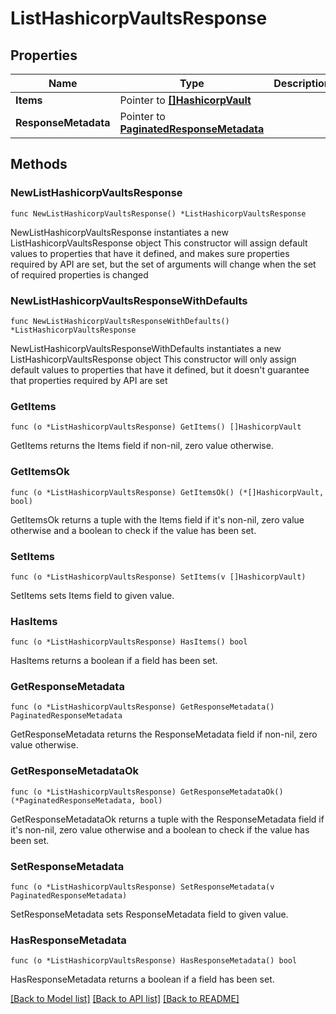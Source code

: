 # ListHashicorpVaultsResponse

## Properties

Name | Type | Description | Notes
------------ | ------------- | ------------- | -------------
**Items** | Pointer to [**[]HashicorpVault**](HashicorpVault.md) |  | [optional] 
**ResponseMetadata** | Pointer to [**PaginatedResponseMetadata**](PaginatedResponseMetadata.md) |  | [optional] 

## Methods

### NewListHashicorpVaultsResponse

`func NewListHashicorpVaultsResponse() *ListHashicorpVaultsResponse`

NewListHashicorpVaultsResponse instantiates a new ListHashicorpVaultsResponse object
This constructor will assign default values to properties that have it defined,
and makes sure properties required by API are set, but the set of arguments
will change when the set of required properties is changed

### NewListHashicorpVaultsResponseWithDefaults

`func NewListHashicorpVaultsResponseWithDefaults() *ListHashicorpVaultsResponse`

NewListHashicorpVaultsResponseWithDefaults instantiates a new ListHashicorpVaultsResponse object
This constructor will only assign default values to properties that have it defined,
but it doesn't guarantee that properties required by API are set

### GetItems

`func (o *ListHashicorpVaultsResponse) GetItems() []HashicorpVault`

GetItems returns the Items field if non-nil, zero value otherwise.

### GetItemsOk

`func (o *ListHashicorpVaultsResponse) GetItemsOk() (*[]HashicorpVault, bool)`

GetItemsOk returns a tuple with the Items field if it's non-nil, zero value otherwise
and a boolean to check if the value has been set.

### SetItems

`func (o *ListHashicorpVaultsResponse) SetItems(v []HashicorpVault)`

SetItems sets Items field to given value.

### HasItems

`func (o *ListHashicorpVaultsResponse) HasItems() bool`

HasItems returns a boolean if a field has been set.

### GetResponseMetadata

`func (o *ListHashicorpVaultsResponse) GetResponseMetadata() PaginatedResponseMetadata`

GetResponseMetadata returns the ResponseMetadata field if non-nil, zero value otherwise.

### GetResponseMetadataOk

`func (o *ListHashicorpVaultsResponse) GetResponseMetadataOk() (*PaginatedResponseMetadata, bool)`

GetResponseMetadataOk returns a tuple with the ResponseMetadata field if it's non-nil, zero value otherwise
and a boolean to check if the value has been set.

### SetResponseMetadata

`func (o *ListHashicorpVaultsResponse) SetResponseMetadata(v PaginatedResponseMetadata)`

SetResponseMetadata sets ResponseMetadata field to given value.

### HasResponseMetadata

`func (o *ListHashicorpVaultsResponse) HasResponseMetadata() bool`

HasResponseMetadata returns a boolean if a field has been set.


[[Back to Model list]](../README.md#documentation-for-models) [[Back to API list]](../README.md#documentation-for-api-endpoints) [[Back to README]](../README.md)


